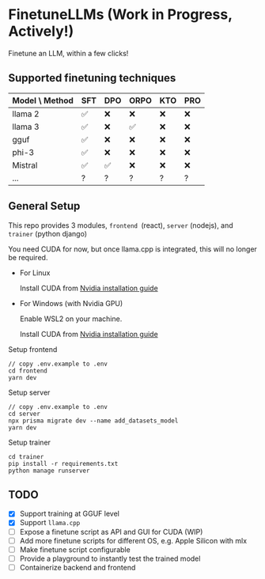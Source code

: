 # FinetuneLLMs (Work in Progress, Actively!)

Finetune an LLM, within a few clicks!

## Supported finetuning techniques

| Model \ Method | SFT | DPO | ORPO | KTO | PRO |
| -------------- | --- | --- | ---- | --- | --- |
| llama 2        | ✅  | ❌  | ❌   | ❌  | ❌  |
| llama 3        | ✅  | ❌  | ✅   | ❌  | ❌  |
| gguf           | ✅  | ❌  | ❌   | ❌  | ❌  |
| phi-3          | ✅  | ❌  | ❌   | ❌  | ❌  |
| Mistral        | ✅  | ✅  | ❌   | ❌  | ❌  |
| ...            | ?   | ?   | ?    | ?   | ?   |

## General Setup

This repo provides 3 modules, `frontend `(react), `server` (nodejs), and `trainer` (python django)

You need CUDA for now, but once llama.cpp is integrated, this will no longer be required.

- For Linux

  Install CUDA from [Nvidia installation guide](https://docs.nvidia.com/cuda/cuda-installation-guide-linux/)

- For Windows (with Nvidia GPU)

  Enable WSL2 on your machine.

  Install CUDA from [Nvidia installation guide](https://docs.nvidia.com/cuda/cuda-installation-guide-linux/)

Setup frontend

```
// copy .env.example to .env
cd frontend
yarn dev
```

Setup server

```
// copy .env.example to .env
cd server
npx prisma migrate dev --name add_datasets_model
yarn dev
```

Setup trainer

```
cd trainer
pip install -r requirements.txt
python manage runserver
```

## TODO

- [x] Support training at GGUF level
- [x] Support `llama.cpp`
- [ ] Expose a finetune script as API and GUI for CUDA (WIP)
- [ ] Add more finetune scripts for different OS, e.g. Apple Silicon with mlx
- [ ] Make finetune script configurable
- [ ] Provide a playground to instantly test the trained model
- [ ] Containerize backend and frontend
